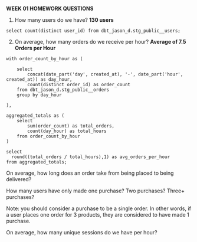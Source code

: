 **WEEK 01 HOMEWORK QUESTIONS**

1. How many users do we have? **130 users**
```
select count(distinct user_id) from dbt_jason_d.stg_public__users;
```

2. On average, how many orders do we receive per hour? **Average of 7.5 Orders per Hour**

```
with order_count_by_hour as (

    select 
        concat(date_part('day', created_at), '-', date_part('hour', created_at)) as day_hour,
        count(distinct order_id) as order_count
    from dbt_jason_d.stg_public__orders
    group by day_hour

),

aggregated_totals as (
    select 
        sum(order_count) as total_orders, 
        count(day_hour) as total_hours 
    from order_count_by_hour
)

select 
  round((total_orders / total_hours),1) as avg_orders_per_hour 
from aggregated_totals;
```



On average, how long does an order take from being placed to being delivered?

How many users have only made one purchase? Two purchases? Three+ purchases?

Note: you should consider a purchase to be a single order. In other words, if a user places one order for 3 products, they are considered to have made 1 purchase.

On average, how many unique sessions do we have per hour?